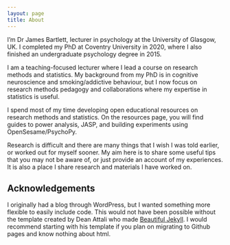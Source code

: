 ```yaml
---
layout: page
title: About
---
```


I’m Dr James Bartlett, lecturer in psychology at the University of Glasgow, UK. I completed my PhD at Coventry University in 2020, where I also finished an undergraduate psychology degree in 2015.

I am a teaching-focused lecturer where I lead a course on research methods and statistics. My background from my PhD is in cognitive neuroscience and smoking/addictive behaviour, but I now focus on research methods pedagogy and collaborations where my expertise in statistics is useful.

I spend most of my time developing open educational resources on research methods and statistics. On the resources page, you will find guides to power analysis, JASP, and building experiments using OpenSesame/PsychoPy.

Research is difficult and there are many things that I wish I was told earlier, or worked out for myself sooner. My aim here is to share some useful tips that you may not be aware of, or just provide an account of my experiences. It is also a place I share research and materials I have worked on.

## Acknowledgements
I originally had a blog through WordPress, but I wanted something more flexible to easily include code. This would not have been possible without the template created by Dean Attali who made [Beautiful Jekyll](http://deanattali.com/beautiful-jekyll/). I would recommend starting with his template if you plan on migrating to Github pages and know nothing about html.
